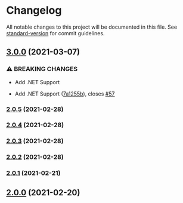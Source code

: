 # Changelog

All notable changes to this project will be documented in this file. See [standard-version](https://github.com/conventional-changelog/standard-version) for commit guidelines.

## [3.0.0](https://github.com/seeebiii/ses-email-forwarding/compare/v2.0.5...v3.0.0) (2021-03-07)


### ⚠ BREAKING CHANGES

* Add .NET Support

* Add .NET Support ([7a1255b](https://github.com/seeebiii/ses-email-forwarding/commit/7a1255b63fd895789161d46a45878107fd3b12e8)), closes [#57](https://github.com/seeebiii/ses-email-forwarding/issues/57)

### [2.0.5](https://github.com/seeebiii/ses-email-forwarding/compare/v2.0.4...v2.0.5) (2021-02-28)

### [2.0.4](https://github.com/seeebiii/ses-email-forwarding/compare/v2.0.3...v2.0.4) (2021-02-28)

### [2.0.3](https://github.com/seeebiii/ses-email-forwarding/compare/v2.0.2...v2.0.3) (2021-02-28)

### [2.0.2](https://github.com/seeebiii/ses-email-forwarding/compare/v2.0.1...v2.0.2) (2021-02-28)

### [2.0.1](https://github.com/seeebiii/ses-email-forwarding/compare/v2.0.0...v2.0.1) (2021-02-21)

## [2.0.0](https://github.com/seeebiii/ses-email-forwarding/compare/v1.0.1...v2.0.0) (2021-02-20)
